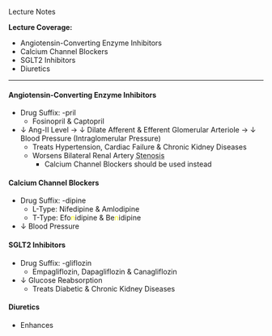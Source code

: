 Lecture Notes

**Lecture Coverage:**
- Angiotensin-Converting Enzyme Inhibitors
- Calcium Channel Blockers
- SGLT2 Inhibitors
- Diuretics

---
#### **Angiotensin-Converting Enzyme Inhibitors**
- Drug Suffix: -pril
	- Fosinopril & Captopril
- ↓ Ang-II Level → ↓ Dilate Afferent & Efferent Glomerular Arteriole → ↓ Blood Pressure (Intraglomerular Pressure)
	- Treats Hypertension, Cardiac Failure & Chronic Kidney Diseases
	- Worsens Bilateral Renal Artery <abbr Title="Narrowing">Stenosis</abbr>
		- Calcium Channel Blockers should be used instead


#### **Calcium Channel Blockers**
- Drug Suffix: -dipine
	- L-Type: Nifedipine & Amlodipine
	- T-Type: Efo<font color=yellow>n</font>idipine & Be<font color=yellow>n</font>idipine
- ↓ Blood Pressure


#### **SGLT2 Inhibitors**
- Drug Suffix: -gliflozin
	- Empagliflozin, Dapagliflozin & Canagliflozin
- ↓ Glucose Reabsorption
	- Treats Diabetic & Chronic Kidney Diseases


#### **Diuretics**
- Enhances 